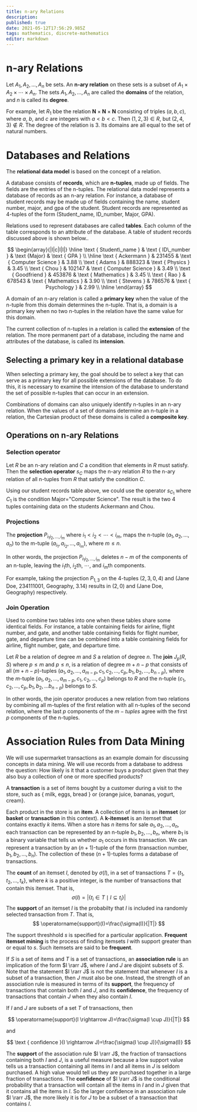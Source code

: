 ```yaml
---
title: n-ary Relations
description: 
published: true
date: 2021-05-12T17:56:29.985Z
tags: mathematics, discrete-mathematics
editor: markdown
---
```


# n-ary Relations
Let $A_{1}, A_{2}, \ldots, A_{n}$ be sets. An **n-ary relation** on these sets is a subset of $A_{1} \times A_{2} \times \cdots \times A_{n}$. The sets $A_{1}, A_{2}, \ldots, A_{n}$ are called the **domains** of the relation, and $n$ is called its **degree**.

For example, let $R_1$ bbe the relation $\mathbf{N} \times \mathbf{N} \times \mathbf{N}$ consisting of triples $(a,b,c)$, where $a$, $b$, and $c$ are integers with $a \lt b \lt c$. Then $(1,2,3) \in R$, but $(2,4,3) \notin R$. The degree of the relation is $3$. Its domains are all equal to the set of natural numbers.

# Databases and Relations
The **relational data model** is based on the concept of a relation. 

A database consists of **records**, which are **n-tuples**, made up of fields. The fields are the entries of the n-tuples. The relational data model represents a database of records as an n-ary relation. 
For instance, a database of student records may be made up of fields containing the name, student number, major, and gpa of the student. Student records are represented as 4-tuples of the form (Student_name, ID_number, Major, GPA). 

Relations used to represent databases are called **tables**. Each column of the table corresponds to an attribute of the database. A table of student records discussed above is shown below..

$$
\begin{array}{|l|c|l|l|}
\hline \text { Student\_name } & \text { ID\_number } & \text {Major} & \text { GPA } \\
\hline \text { Ackermann } & 231455 & \text { Computer Science } & 3.88 \\
\text { Adams } & 888323 & \text { Physics } & 3.45 \\
\text { Chou } & 102147 & \text { Computer Science } & 3.49 \\
\text { Goodfriend } & 453876 & \text { Mathematics } & 3.45 \\
\text { Rao } & 678543 & \text { Mathematics } & 3.90 \\
\text { Stevens } & 786576 & \text { Psychology } & 2.99 \\
\hline
\end{array}
$$

A domain of an n-ary relation is called a **primary key** when the value of the n-tuple from this domain determines the n-tuple. That is, a domain is a primary key when no two n-tuples in the relation have the same value for this domain.

The current collection of n-tuples in a relation is called the **extension** of the relation.  The more permanent part of a database, including the name and attributes of the database, is called its **intension**.

## Selecting a primary key in a relational database
When selecting a primary key, the goal should be to select a key that can serve as a primary key for all possible extensions of the database. To do this, it is necessary to examine the intension of the database to understand the set of possible n-tuples that can occur in an extension.

Combinations of domains can also uniquely identify n-tuples in an n-ary relation. When the values of a set of domains determine an n-tuple in a relation, the Cartesian product of these domains is called a **composite key**.

## Operations on n-ary Relations
### Selection operator
Let $R$ be an n-ary relation and $C$ a condition that elements in $R$ must satisfy. Then the **selection operator** $s_{C}$ maps the n-ary relation $R$ to the n-ary relation of all n-tuples from $R$ that satisfy the condition $C$. 

Using our student records table above, we could use the operator $s_{C_1}$ where $C_1$ is the condition Major="Computer Science". The result is the two 4 tuples containing data on the students Ackermann and Chou.

### Projections
The **projection** $P_{i_{1} i_{2}, \ldots, i_{m}}$ where $i_{1}<i_{2}<\cdots<i_{m}$, maps the n-tuple $\left(a_{1}, a_{2}, \ldots, a_{n}\right)$ to the m-tuple $\left(a_{i_{1}}, a_{i_{2}}, \ldots, a_{i_{m}}\right)$, where $m \le n$.

In other words, the projection $P_{i_{1} i_{2}, \ldots, i_{m}}$ deletes $n-m$ of the components of an n-tuple, leaving the $i_{1}$th, $i_{2}$th, $\cdots$, and $i_{m}$th components.

For example, taking the projection $P_{1,3}$ on the 4-tuples $(2, 3, 0, 4)$ and (Jane Doe, 234111001, Geography, 3.14) results in $(2,0)$ and (Jane Doe, Geography) respectively. 

### Join Operation
Used to combine two tables into one when these tables share some identical fields. For instance, a table containing fields for airline, flight number, and gate, and another table containing fields for flight number, gate, and departure time can be combined into a table containing fields for airline, flight number, gate, and departure time.

Let $R$ be a relation of degree $m$ and $S$ a relation of degree $n$. The **join** $J_{p}(R, S)$ where $p \le m$ and $p \le n$, is a relation of degree $m+n-p$ that consists of all $(m+n-p)$-tuples $\left(a_{1}, a_{2}, \ldots, a_{m-p}, c_{1}, c_{2}, \ldots, c_{p}, b_{1}, b_{2}, \ldots, b_{n-p}\right)$, where the $m$-tuple $\left(a_{1}, a_{2}, \ldots, a_{m-p}, c_{1}, c_{2}, \ldots, c_{p}\right)$ belongs to $R$ and the n-tuple $\left(c_{1}, c_{2}, \ldots, c_{p}, b_{1}, b_{2}, \ldots\right.\left.b_{n-p}\right)$ belongs to $S$.

In other words, the join operator produces a new relation from two relations by combining all m-tuples of the first relation with all n-tuples of the second relation, where the last $p$ components of the $m-tuples$ agree with the first $p$ components of the n-tuples.


# Association Rules from Data Mining
We will use supermarket transactions as an example domain for discussing concepts in data mining. We will use records from a database to address the question: How likely is it that a customer buys a product given that they also buy a collection of one or more specified products?

A **transaction** is a set of items bought by a customer during a visit to the store, such as \{ milk, eggs, bread \} or \{orange juice, bananas, yogurt, cream\}. 

Each product in the store is an **item**. A collection of items is an **itemset** (or **basket** or **transaction** in this context). A **k-itemset** is an itemset that contains exactly $k$ items. When a store has $n$ items for sale $a_{1}, a_{2}, \ldots, a_{n}$, each transaction can be represented by an n-tuple $b_{1}, b_{2}, \ldots, b_{n}$, where $b_1$ is a binary variable that tells us whether $a_1$ occurs in this transaction. We can represent a transaction by an $(n+1)$-tuple of the form (transaction number, $\left.b_{1}, b_{2}, \ldots, b_{n}\right)$. The collection of these $(n+1)$-tuples forms a database of transactions. 

The **count** of an itemset $I$, denoted by $\sigma(I)$, in a set of transactions $T=\left\{t_{1}, t_{2}, \ldots, t_{k}\right\}$, where $k$ is a positive integer, is the number of transactions that contain this itemset. That is, 
$$
\sigma(I)=\left|\left\{t_{i} \in T \mid I \subseteq t_{i}\right\}\right|
$$
The **support** of an itemset $I$ is the probabilty that $I$ is included ina randomly selected transaction from $T$. That is, 
$$
\operatorname{support}(I)=\frac{\sigma(I)}{|T|}
$$

The support threshhold $s$ is specified for a particular application. **Frequent itemset mining** is the process of finding itemsets $I$ with support greater than or equal to $s$. Such itemsets are said to be **frequent**.

If $S$ is a set of items and $T$ is a set of transactions, an **association rule** is an implication of the form $I \rarr J$, where $I$ and $J$ are disjoint subsets of $S$. Note that the statement $I \rarr J$ is not the statement that whenever $I$ is a subset of a transaction, then $J$ must also be one. Instead, the strength of an association rule is measured in terms of its **support**, the frequency of transactions that contain both $I$ and $J$, and its **confidence**, the frequency of transactions that contain $J$ when they also contain $I$.

If $I$ and $J$ are subsets of a set $T$ of transactions, then 

$$
\operatorname{support}(I \rightarrow J)=\frac{\sigma(I \cup J)}{|T|}
$$

and 

$$
\text { confidence }(I \rightarrow J)=\frac{\sigma(I \cup J)}{\sigma(I)}
$$

The **support** of the association rule $I \rarr J$, the fraction of transactions containing both $I$ and $J$, is a useful measure because a low support value tells us a transaction containing all items in $I$ and all items in $J$ is seldom purchased. A high value would tell us they are purchased together in a large fraction of transactions. The  **confidence**  of $I \rarr J$ is the conditional probability that a transaction will contain all the items in $I$ and in $J$ given that it contains all the items in $I$. So the larger confidence in an association rule $I \rarr J$, the more likely it is for $J$ to be a subset of a transaction that contains $I$.
